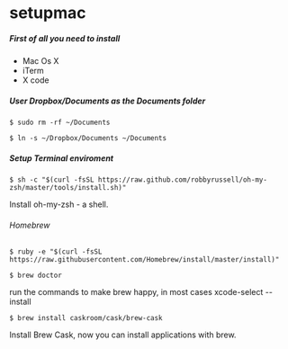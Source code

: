 # setupmac

##### First of all you need to install 

+ Mac Os X 
+ iTerm 
+ X code 

##### User Dropbox/Documents as the Documents folder
```
$ sudo rm -rf ~/Documents
```

```
$ ln -s ~/Dropbox/Documents ~/Documents
```

##### Setup Terminal enviroment 
```
$ sh -c "$(curl -fsSL https://raw.github.com/robbyrussell/oh-my-zsh/master/tools/install.sh)"
```
Install oh-my-zsh - a shell. 

###### Homebrew 
```
$ ruby -e "$(curl -fsSL https://raw.githubusercontent.com/Homebrew/install/master/install)"
```

```
$ brew doctor
```
run the commands to make brew happy, in most cases xcode-select --install


```
$ brew install caskroom/cask/brew-cask
```
Install Brew Cask, now you can install applications with brew. 

